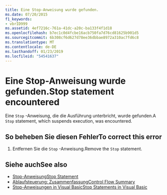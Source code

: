 ```yaml
---
title: Eine Stop-Anweisung wurde gefunden.
ms.date: 07/20/2015
f1_keywords:
- vbrID999
ms.assetid: 4ef7216c-761a-41dc-a20c-ba133f4f1d18
ms.openlocfilehash: b7ec1c0d4fcbe16acb750fa7d76cd81625b901d5
ms.sourcegitcommit: 6b308cf6d627d78ee36dbbae8972a310ac7fd6c8
ms.translationtype: MT
ms.contentlocale: de-DE
ms.lasthandoff: 01/23/2019
ms.locfileid: "54541637"
---
```

# <a name="stop-statement-encountered"></a><span data-ttu-id="c8814-102">Eine Stop-Anweisung wurde gefunden.</span><span class="sxs-lookup"><span data-stu-id="c8814-102">Stop statement encountered</span></span>
<span data-ttu-id="c8814-103">Eine `Stop` -Anweisung, die die Ausführung unterbricht, wurde gefunden.</span><span class="sxs-lookup"><span data-stu-id="c8814-103">A `Stop` statement, which suspends execution, was encountered.</span></span>  
  
## <a name="to-correct-this-error"></a><span data-ttu-id="c8814-104">So beheben Sie diesen Fehler</span><span class="sxs-lookup"><span data-stu-id="c8814-104">To correct this error</span></span>  
  
1.  <span data-ttu-id="c8814-105">Entfernen Sie die `Stop` -Anweisung.</span><span class="sxs-lookup"><span data-stu-id="c8814-105">Remove the `Stop` statement.</span></span>  
  
## <a name="see-also"></a><span data-ttu-id="c8814-106">Siehe auch</span><span class="sxs-lookup"><span data-stu-id="c8814-106">See also</span></span>
- [<span data-ttu-id="c8814-107">Stop-Anweisung</span><span class="sxs-lookup"><span data-stu-id="c8814-107">Stop Statement</span></span>](../../visual-basic/language-reference/statements/stop-statement.md)
- [<span data-ttu-id="c8814-108">Ablaufsteuerung: Zusammenfassung</span><span class="sxs-lookup"><span data-stu-id="c8814-108">Control Flow Summary</span></span>](../../visual-basic/language-reference/keywords/control-flow-summary.md)
- [<span data-ttu-id="c8814-109">Stop-Anweisungen in Visual Basic</span><span class="sxs-lookup"><span data-stu-id="c8814-109">Stop Statements in Visual Basic</span></span>](/visualstudio/debugger/stop-statements-in-visual-basic)
